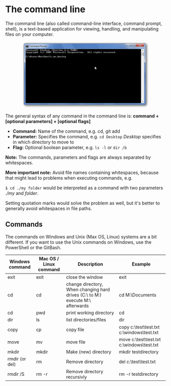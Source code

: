 # The command line

The command line (also called command-line interface, command prompt, shell), is a text-based application for viewing, handling, and manipulating files on your computer.

<center><img src="img/cmd.png" width=400 ></center>

The general syntax of any command in the command line is: **command + [optional parameters] + [optional flags]**

* **Command:** Name of the command, e.g. cd, git add
* **Parameter:** Specifies the command, e.g. `cd Desktop` _Desktop_ specifies in which directory to move to
* **Flag:** Optional boolean parameter, e.g. `ls -l` or `dir /b` 

**Note:** The commands, parameters and flags are always separated by whitespaces.

 
**More important note:** Avoid file names containing whitespaces, because that might lead to problems when executing commands, e.g. 

`$ cd ./my folder` would be interpreted as a command with two parameters _./my_ and _folder_. 

Setting quotation marks would solve the problem as well, but it's better to generally avoid whitespaces in file paths. 

## Commands

The commands on Windows and Unix (Max OS, Linux) systems are a bit different. If you want to use the Unix commands on Windows, use the PowerShell or the GitBash. 


|     Windows command    	|     Mac OS / Linux command  |     Description  |     Example   |
|-	|-	|-	|-	|
|     exit    	|     exit    	|     close the window   |     exit   |
|     cd    	|     cd    	|     change directory,     When changing hard drives   (C:\ to   M:\) execute   M:\ afterwards    	|     cd M:\Documents |
|     cd    	|     pwd    	|     print   working   directory  |     cd    |
|     dir    	|     ls    	|     list directories/files    	|     dir    	|
|     copy    	|     cp    	|     copy file    	|     copy c:\test\test.txt c:\windows\test.txt    	|
|     move    	|     mv    	|     move file    	|     move c:\test\test.txt   c:\windows\test.txt    	|
|     mkdir    	|     mkdir    	|     Make (new) directory    	|     mkdir testdirectory    	|
|     rmdir (or del)    	|     rm    	|     Remove directory    	|     del c:\test\test.txt    	|
|     rmdir /S    	|     rm -r    	|     Remove directory recursivly    	|     rm -r testdirectory    	|
